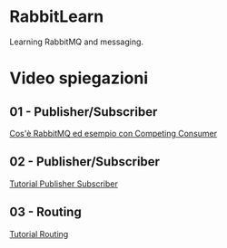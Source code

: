 # RabbitLearn
Learning RabbitMQ and messaging.

# Video spiegazioni
## 01 - Publisher/Subscriber
[Cos'è RabbitMQ ed esempio con Competing Consumer](https://www.youtube.com/watch?v=nPkaHEbyTZk)

## 02 - Publisher/Subscriber
[Tutorial Publisher Subscriber](https://youtu.be/dZgGkDq_zY8)

## 03 - Routing
[Tutorial Routing](https://www.youtube.com/watch?v=kviiHBatB7s)

